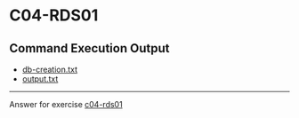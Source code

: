 # C04-RDS01

## Command Execution Output
- [db-creation.txt](db-creation.txt)
- [output.txt](output.txt)

<!-- Don't change anything below this point-->
<!-- Before commiting, remove both commented lines--> 
***
Answer for exercise [c04-rds01](https://github.com/devopsacademyau/academy/blob/4d3701fa0791064e8a5b737acae52c992faaa07e/classes/04class/exercises/c04-rds01/README.md)